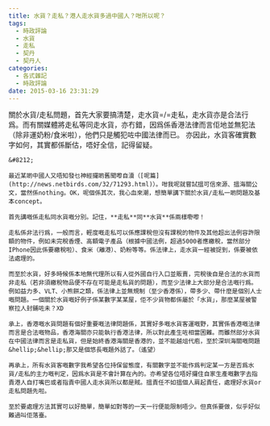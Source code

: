 ```yaml
---
title: 水貨？走私？港人走水貨多過中國人？咁所以呢？
tags:
  - 時政評論
  - 水貨
  - 走私
  - 契丹
  - 契丹人
categories:
  - 各式雜記
  - 時政評論
date: 2015-03-16 23:31:29
---
```


關於水貨/走私問題，首先大家要搞清楚，走水貨=/=走私，走水貨亦是合法行爲。而有關媒體將走私等同走水貨，亦冇錯，因爲係香港法律而言佢地並無犯法（除非運奶粉/食米啦），他們只是觸犯咗中國法律而已。 亦因此，水貨客確實數字如何，其實都係斷估，唔好全信，記得留疑。

	&#8212;

	最近某啲中國人又唔知發乜神經攞啲舊聞嚟自瀆（[呢篇](http://news.netbirds.com/32/71293.html)）。咁我呢就嘗試搵可信來源、搵海關公文，當然係nothing。OK，呢個係其次，我心血來潮，想簡單講下關於水貨/走私一啲問題及基本concept。

	首先講嘅係走私同水貨嘅分別。記住，**走私**同**水貨**係兩樣嘢嚟！

	走私係非法行爲，一般而言，輕度嘅走私可以係應課稅但沒有課稅的物件及其他超出法例容許限額的物件，例如未完稅香煙、高額電子產品（根據中國法例，超過5000者應繳稅，當然部分IPhone因此係要繳稅啦）、食米（離港）、奶粉等等。係法律上，走水貨一經被捉到，係要被依法處理的。

	而至於水貨，好多時候係本地無代理所以有人從外國自行入口並販賣，完稅後自是合法的水貨而非走私（若非須繳稅物品便不存在可能是走私貨的問題），而至少法律上大部分是合法嘅行爲。例如益力多、VLT、小熊餅之類，係法律上並無規制（至少香港係），帶多少、帶什麼是個別人士嘅問題。一個關於水貨嘅好例子係某數字某某屋，佢不少貨物都係屬於「水貨」，那麼某屋被警察拉人封鋪咗未？XD

	承上，香港嘅水貨問題有個好重要嘅法律問題係，其實好多嘅水貨客運嘅野，其實係香港嘅法律而言是合法嘅物品，香港海關亦只能執行香港法律，所以對此產生咗相當困難。而雖然部分水貨在中國法律而言是走私貨，但是始終香港海關是香港的，並不能越俎代庖，至於深圳海關嘅問題&hellip;&hellip;那又是個悠長嘅題外話了。（遙望）

	再承上，所有水貨客嘅數字我希望各位持保留態度，有關數字並不能作爲判定某一方是否爲水貨/走私的主力嘅判定，因爲水貨是不會計算在內的。亦希望各位唔好攞住自家生產嘅數字去指責港人自打嘴巴或者指責中國人走水貨所以都是賊。搵責任不如搵個人肩起責任，處理好水貨or走私問題先啦。

	至於要處理方法其實可以好簡單，簡單如對等的一天一行便能限制唔少。但真係要做，似乎好似難過叫佢落臺。

